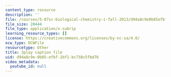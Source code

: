 ```yaml
---
content_type: resource
description: ''
file: /courses/5-07sc-biological-chemistry-i-fall-2013/d94a8c9e0b85efbf2bf1bc738c5fbd76_Kl2KpdlB8SQ.srt
file_size: 20444
file_type: application/x-subrip
learning_resource_types: []
license: https://creativecommons.org/licenses/by-nc-sa/4.0/
ocw_type: OCWFile
resourcetype: Other
title: 3play caption file
uid: d94a8c9e-0b85-efbf-2bf1-bc738c5fbd76
video_metadata:
  youtube_id: null
---
```

